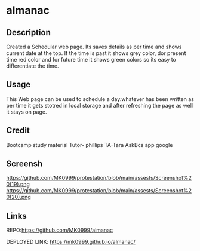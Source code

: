 # almanac

## Description
Created a Schedular web page. Its saves details as per time and shows current date at the top.  If the time is past it shows grey color, dor present time red color and for future time it shows green colors so its easy to differentiate the time.

## Usage
This Web page can be used to schedule a day.whatever has been written as per time it gets stotred in local storage and after refreshing the page as well it stays on page.
## Credit
Bootcamp study material
Tutor- phillips
TA-Tara
AskBcs app
google

## Screensh


https://github.com/MK0999/protestation/blob/main/assests/Screenshot%20(19).png
https://github.com/MK0999/protestation/blob/main/assests/Screenshot%20(20).png

## Links
REPO:https://github.com/MK0999/almanac


DEPLOYED LINK: https://mk0999.github.io/almanac/
